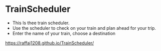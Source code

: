 # TrainScheduler
* This Is thee train scheduler.
* Use the scheduler to check on your train and plan ahead for your trip.
* Enter the name of your train, choose a destination

https://raffaj1208.github.io/TrainScheduler/
